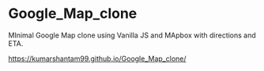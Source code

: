 # Google_Map_clone
MInimal Google Map clone using Vanilla JS and MApbox with directions and ETA.

https://kumarshantam99.github.io/Google_Map_clone/
